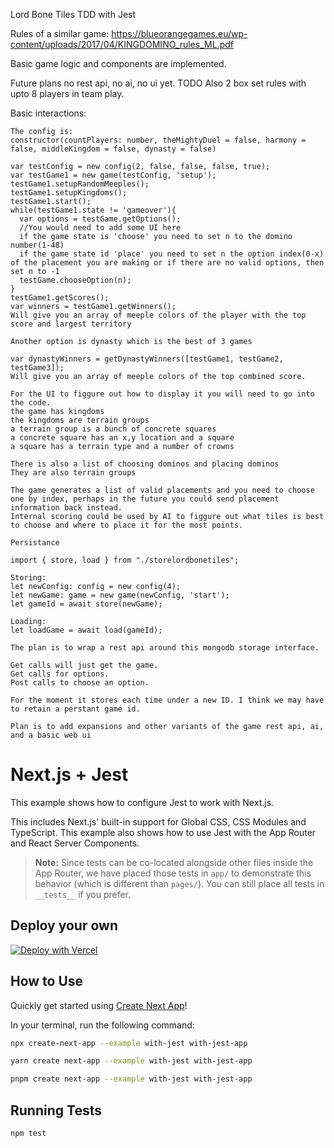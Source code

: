 Lord Bone Tiles TDD with Jest

Rules of a similar game: https://blueorangegames.eu/wp-content/uploads/2017/04/KINGDOMINO_rules_ML.pdf

Basic game logic and components are implemented.

Future plans
no rest api, no ai, no ui yet.
TODO Also 2 box set rules with upto 8 players in team play.

Basic interactions:
```
The config is:
constructor(countPlayers: number, theMightyDuel = false, harmony = false, middleKingdom = false, dynasty = false)

var testConfig = new config(2, false, false, false, true);
var testGame1 = new game(testConfig, 'setup');
testGame1.setupRandomMeeples();
testGame1.setupKingdoms();
testGame1.start();
while(testGame1.state != 'gameover'){
  var options = testGame.getOptions();
  //You would need to add some UI here
  if the game state is 'choose' you need to set n to the domino number(1-48)
  if the game state id 'place' you need to set n the option index(0-x) of the placement you are making or if there are no valid options, then set n to -1
  testGame.chooseOption(n);
}
testGame1.getScores();
var winners = testGame1.getWinners();
Will give you an array of meeple colors of the player with the top score and largest territory

Another option is dynasty which is the best of 3 games

var dynastyWinners = getDynastyWinners([testGame1, testGame2, testGame3]);
Will give you an array of meeple colors of the top combined score.

For the UI to figgure out how to display it you will need to go into the code.
the game has kingdoms
the kingdoms are terrain groups
a terrain group is a bunch of concrete squares
a concrete square has an x,y location and a square
a square has a terrain type and a number of crowns

There is also a list of choosing dominos and placing dominos
They are also terrain groups

The game generates a list of valid placements and you need to choose one by index, perhaps in the future you could send placement information back instead.
Internal scoring could be used by AI to figgure out what tiles is best to choose and where to place it for the most points.

Persistance

import { store, load } from "./storelordbonetiles";

Storing:
let newConfig: config = new config(4);
let newGame: game = new game(newConfig, 'start');
let gameId = await store(newGame);

Loading:
let loadGame = await load(gameId);

The plan is to wrap a rest api around this mongodb storage interface.

Get calls will just get the game.
Get calls for options.
Post calls to choose an option.

For the moment it stores each time under a new ID. I think we may have to retain a perstant game id.

Plan is to add expansions and other variants of the game rest api, ai, and a basic web ui
```
# Next.js + Jest

This example shows how to configure Jest to work with Next.js.

This includes Next.js' built-in support for Global CSS, CSS Modules and TypeScript. This example also shows how to use Jest with the App Router and React Server Components.

> **Note:** Since tests can be co-located alongside other files inside the App Router, we have placed those tests in `app/` to demonstrate this behavior (which is different than `pages/`). You can still place all tests in `__tests__` if you prefer.

## Deploy your own

[![Deploy with Vercel](https://vercel.com/button)](https://vercel.com/new/clone?repository-url=https://github.com/vercel/next.js/tree/canary/examples/with-jest&project-name=with-jest&repository-name=with-jest)

## How to Use

Quickly get started using [Create Next App](https://github.com/vercel/next.js/tree/canary/packages/create-next-app#readme)!

In your terminal, run the following command:

```bash
npx create-next-app --example with-jest with-jest-app
```

```bash
yarn create next-app --example with-jest with-jest-app
```

```bash
pnpm create next-app --example with-jest with-jest-app
```

## Running Tests

```bash
npm test
```
